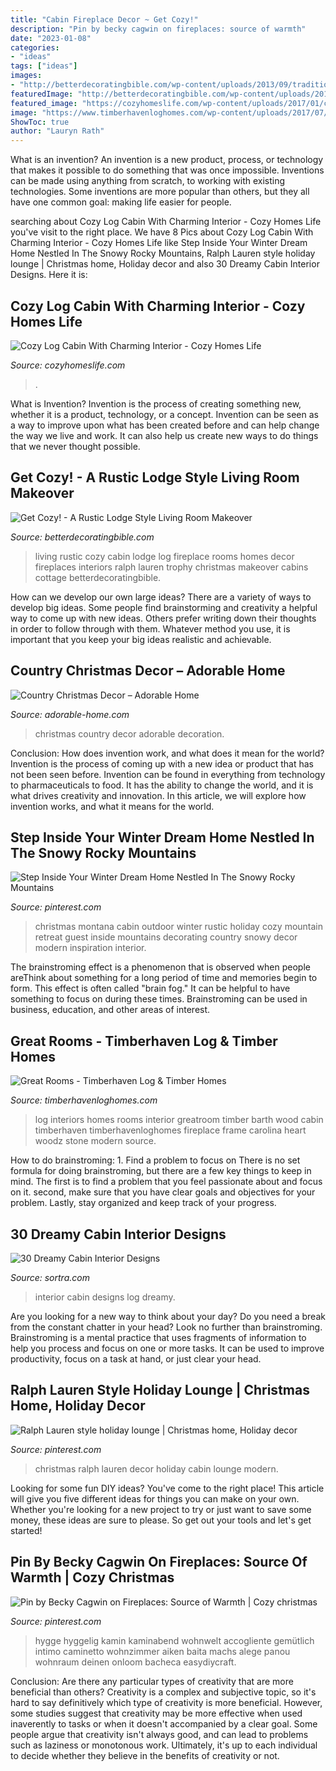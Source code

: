 ```yaml
---
title: "Cabin Fireplace Decor ~ Get Cozy!"
description: "Pin by becky cagwin on fireplaces: source of warmth"
date: "2023-01-08"
categories:
- "ideas"
tags: ["ideas"]
images:
- "http://betterdecoratingbible.com/wp-content/uploads/2013/09/traditional-porch.jpg"
featuredImage: "http://betterdecoratingbible.com/wp-content/uploads/2013/09/traditional-porch.jpg"
featured_image: "https://cozyhomeslife.com/wp-content/uploads/2017/01/cozy-log-cabin-1.jpg"
image: "https://www.timberhavenloghomes.com/wp-content/uploads/2017/07/Barth-Log-Home-Greatroom-1030x687.jpg"
ShowToc: true
author: "Lauryn Rath"
---
```



What is an invention?
An invention is a new product, process, or technology that makes it possible to do something that was once impossible. Inventions can be made using anything from scratch, to working with existing technologies. Some inventions are more popular than others, but they all have one common goal: making life easier for people.

	

		
searching about Cozy Log Cabin With Charming Interior - Cozy Homes Life you've visit to the right place. We have 8 Pics about Cozy Log Cabin With Charming Interior - Cozy Homes Life like Step Inside Your Winter Dream Home Nestled In The Snowy Rocky Mountains, Ralph Lauren style holiday lounge | Christmas home, Holiday decor and also 30 Dreamy Cabin Interior Designs. Here it is:
		
    
## Cozy Log Cabin With Charming Interior - Cozy Homes Life

<img loading=lazy src="https://cozyhomeslife.com/wp-content/uploads/2017/01/cozy-log-cabin-1.jpg" onerror="this.onerror=null;this.src='https://tse1.mm.bing.net/th?id=OIP.kssYxeJrH_dnO6r4BVXqWgHaFj&amp;pid=15.1';" alt="Cozy Log Cabin With Charming Interior - Cozy Homes Life">

_Source: cozyhomeslife.com_

>. 

	

What is Invention?
Invention is the process of creating something new, whether it is a product, technology, or a concept. Invention can be seen as a way to improve upon what has been created before and can help change the way we live and work. It can also help us create new ways to do things that we never thought possible.

    
## Get Cozy! - A Rustic Lodge Style Living Room Makeover

<img loading=lazy src="http://betterdecoratingbible.com/wp-content/uploads/2013/09/traditional-porch.jpg" onerror="this.onerror=null;this.src='https://tse1.mm.bing.net/th?id=OIP.jUfgwIZIizihDw7VT6P8BwHaK4&amp;pid=15.1';" alt="Get Cozy! - A Rustic Lodge Style Living Room Makeover">

_Source: betterdecoratingbible.com_

>living rustic cozy cabin lodge log fireplace rooms homes decor fireplaces interiors ralph lauren trophy christmas makeover cabins cottage betterdecoratingbible. 

	

How can we develop our own large ideas?
There are a variety of ways to develop big ideas. Some people find brainstorming and creativity a helpful way to come up with new ideas. Others prefer writing down their thoughts in order to follow through with them. Whatever method you use, it is important that you keep your big ideas realistic and achievable.

    
## Country Christmas Decor – Adorable Home

<img loading=lazy src="https://adorable-home.com/wp-content/gallery/country-christmas-decor/country-christmas-decor-6.jpg" onerror="this.onerror=null;this.src='https://tse3.mm.bing.net/th?id=OIP.1YibYmakFf9yQx-__gpPTwHaLK&amp;pid=15.1';" alt="Country Christmas Decor – Adorable Home">

_Source: adorable-home.com_

>christmas country decor adorable decoration. 

	

Conclusion: How does invention work, and what does it mean for the world?
Invention is the process of coming up with a new idea or product that has not been seen before. Invention can be found in everything from technology to pharmaceuticals to food. It has the ability to change the world, and it is what drives creativity and innovation. In this article, we will explore how invention works, and what it means for the world.

    
## Step Inside Your Winter Dream Home Nestled In The Snowy Rocky Mountains

<img loading=lazy src="https://i.pinimg.com/736x/a1/2a/f0/a12af0da9c9203fe07ff67e2852791ae.jpg" onerror="this.onerror=null;this.src='https://tse1.mm.bing.net/th?id=OIP.jV7_kqUL1K5bYinbkG6AxAHaJD&amp;pid=15.1';" alt="Step Inside Your Winter Dream Home Nestled In The Snowy Rocky Mountains">

_Source: pinterest.com_

>christmas montana cabin outdoor winter rustic holiday cozy mountain retreat guest inside mountains decorating country snowy decor modern inspiration interior. 

	

The brainstroming effect is a phenomenon that is observed when people areThink about something for a long period of time and memories begin to form. This effect is often called "brain fog." It can be helpful to have something to focus on during these times. Brainstroming can be used in business, education, and other areas of interest.

    
## Great Rooms - Timberhaven Log &amp; Timber Homes

<img loading=lazy src="https://www.timberhavenloghomes.com/wp-content/uploads/2017/07/Barth-Log-Home-Greatroom-1030x687.jpg" onerror="this.onerror=null;this.src='https://tse2.mm.bing.net/th?id=OIP.jVMvvQkbG0HcEeUPBRAj3wHaE8&amp;pid=15.1';" alt="Great Rooms - Timberhaven Log &amp; Timber Homes">

_Source: timberhavenloghomes.com_

>log interiors homes rooms interior greatroom timber barth wood cabin timberhaven timberhavenloghomes fireplace frame carolina heart woodz stone modern source. 

	

How to do brainstroming: 1. Find a problem to focus on
There is no set formula for doing brainstroming, but there are a few key things to keep in mind. The first is to find a problem that you feel passionate about and focus on it. second, make sure that you have clear goals and objectives for your problem. Lastly, stay organized and keep track of your progress.

    
## 30 Dreamy Cabin Interior Designs

<img loading=lazy src="http://www.sortra.com/wp-content/uploads/2014/07/log-cabin-interior-design30.jpg" onerror="this.onerror=null;this.src='https://tse4.mm.bing.net/th?id=OIP.tos7iGcMlTyLKCpnqsneKgAAAA&amp;pid=15.1';" alt="30 Dreamy Cabin Interior Designs">

_Source: sortra.com_

>interior cabin designs log dreamy. 

	

Are you looking for a new way to think about your day? Do you need a break from the constant chatter in your head? Look no further than brainstroming. Brainstroming is a mental practice that uses fragments of information to help you process and focus on one or more tasks. It can be used to improve productivity, focus on a task at hand, or just clear your head.

    
## Ralph Lauren Style Holiday Lounge | Christmas Home, Holiday Decor

<img loading=lazy src="https://i.pinimg.com/736x/1a/15/1c/1a151cf1eb3cc5953ddd6558555fb703.jpg" onerror="this.onerror=null;this.src='https://tse4.mm.bing.net/th?id=OIP.QNgF4EsVapbX3VZkgYXDHQHaJ3&amp;pid=15.1';" alt="Ralph Lauren style holiday lounge | Christmas home, Holiday decor">

_Source: pinterest.com_

>christmas ralph lauren decor holiday cabin lounge modern. 

	

Looking for some fun DIY ideas? You've come to the right place! This article will give you five different ideas for things you can make on your own. Whether you're looking for a new project to try or just want to save some money, these ideas are sure to please. So get out your tools and let's get started!

    
## Pin By Becky Cagwin On Fireplaces: Source Of Warmth | Cozy Christmas

<img loading=lazy src="https://i.pinimg.com/736x/3d/c6/03/3dc60334f8937cc2339b681cf9fa69db.jpg" onerror="this.onerror=null;this.src='https://tse3.mm.bing.net/th?id=OIP.6D0JDcREfZ4UvntTKyPbDAHaKz&amp;pid=15.1';" alt="Pin by Becky Cagwin on Fireplaces: Source of Warmth | Cozy christmas">

_Source: pinterest.com_

>hygge hyggelig kamin kaminabend wohnwelt accogliente gemütlich intimo caminetto wohnzimmer aiken baita machs alege panou wohnraum deinen onloom bacheca easydiycraft. 

	

Conclusion: Are there any particular types of creativity that are more beneficial than others?
Creativity is a complex and subjective topic, so it's hard to say definitively which type of creativity is more beneficial. However, some studies suggest that creativity may be more effective when used inaverently to tasks or when it doesn't accompanied by a clear goal. Some people argue that creativity isn't always good, and can lead to problems such as laziness or monotonous work. Ultimately, it's up to each individual to decide whether they believe in the benefits of creativity or not.

